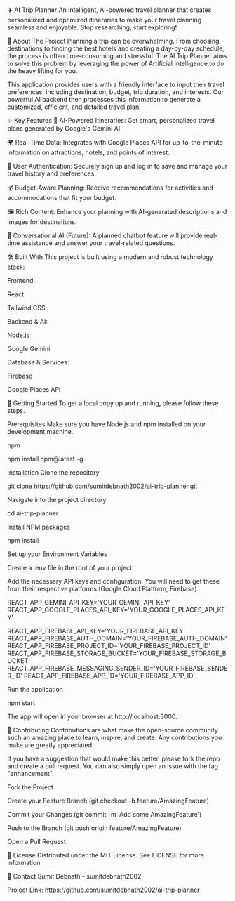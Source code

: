 ✈️ AI Trip Planner
An intelligent, AI-powered travel planner that creates personalized and optimized itineraries to make your travel planning seamless and enjoyable. Stop researching, start exploring!

📖 About The Project
Planning a trip can be overwhelming. From choosing destinations to finding the best hotels and creating a day-by-day schedule, the process is often time-consuming and stressful. The AI Trip Planner aims to solve this problem by leveraging the power of Artificial Intelligence to do the heavy lifting for you.

This application provides users with a friendly interface to input their travel preferences, including destination, budget, trip duration, and interests. Our powerful AI backend then processes this information to generate a customized, efficient, and detailed travel plan.

✨ Key Features
🤖 AI-Powered Itineraries: Get smart, personalized travel plans generated by Google's Gemini AI.

🌍 Real-Time Data: Integrates with Google Places API for up-to-the-minute information on attractions, hotels, and points of interest.

👤 User Authentication: Securely sign up and log in to save and manage your travel history and preferences.

💰 Budget-Aware Planning: Receive recommendations for activities and accommodations that fit your budget.

🖼️ Rich Content: Enhance your planning with AI-generated descriptions and images for destinations.

💬 Conversational AI (Future): A planned chatbot feature will provide real-time assistance and answer your travel-related questions.

🛠️ Built With
This project is built using a modern and robust technology stack:

Frontend:

React

Tailwind CSS

Backend & AI:

Node.js

Google Gemini

Database & Services:

Firebase

Google Places API

🚀 Getting Started
To get a local copy up and running, please follow these steps.

Prerequisites
Make sure you have Node.js and npm installed on your development machine.

npm

npm install npm@latest -g

Installation
Clone the repository

git clone https://github.com/sumitdebnath2002/ai-trip-planner.git

Navigate into the project directory

cd ai-trip-planner

Install NPM packages

npm install

Set up your Environment Variables

Create a .env file in the root of your project.

Add the necessary API keys and configuration. You will need to get these from their respective platforms (Google Cloud Platform, Firebase).

REACT_APP_GEMINI_API_KEY='YOUR_GEMINI_API_KEY'
REACT_APP_GOOGLE_PLACES_API_KEY='YOUR_GOOGLE_PLACES_API_KEY'

REACT_APP_FIREBASE_API_KEY='YOUR_FIREBASE_API_KEY'
REACT_APP_FIREBASE_AUTH_DOMAIN='YOUR_FIREBASE_AUTH_DOMAIN'
REACT_APP_FIREBASE_PROJECT_ID='YOUR_FIREBASE_PROJECT_ID'
REACT_APP_FIREBASE_STORAGE_BUCKET='YOUR_FIREBASE_STORAGE_BUCKET'
REACT_APP_FIREBASE_MESSAGING_SENDER_ID='YOUR_FIREBASE_SENDER_ID'
REACT_APP_FIREBASE_APP_ID='YOUR_FIREBASE_APP_ID'

Run the application

npm start

The app will open in your browser at http://localhost:3000.

🤝 Contributing
Contributions are what make the open-source community such an amazing place to learn, inspire, and create. Any contributions you make are greatly appreciated.

If you have a suggestion that would make this better, please fork the repo and create a pull request. You can also simply open an issue with the tag "enhancement".

Fork the Project

Create your Feature Branch (git checkout -b feature/AmazingFeature)

Commit your Changes (git commit -m 'Add some AmazingFeature')

Push to the Branch (git push origin feature/AmazingFeature)

Open a Pull Request

📄 License
Distributed under the MIT License. See LICENSE for more information.

📧 Contact
Sumit Debnath - sumitdebnath2002

Project Link: https://github.com/sumitdebnath2002/ai-trip-planner
